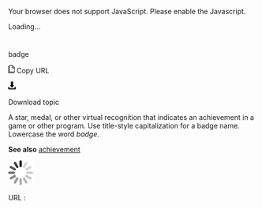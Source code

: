 Your browser does not support JavaScript. Please enable the Javascript.

Loading...

# 

badge

![Copy URL](badge_files/Copy.png)
Copy URL

![Download](badge_files/Download.png)

Download topic

A
star, medal, or other virtual recognition that indicates an achievement
in a game or other program. Use title-style capitalization for a
badge name. Lowercase the word *badge*. 

**See also** [achievement](https://worldready.cloudapp.net/Styleguide/Read?id=1413&topicid=3917)

![In progress](badge_files/activity-large.gif)

URL :
